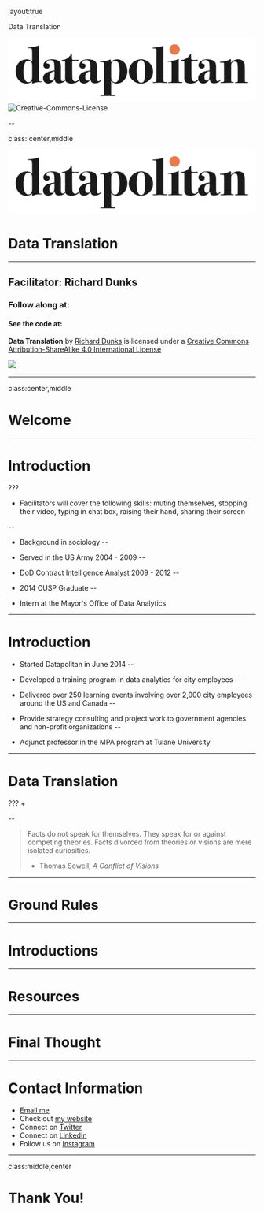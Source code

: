 layout:true

<div class="header">
  
  <p class="header-text">Data Translation</p>
</div>
<div class="footer">
  <p class="footer-text">
    <img src="images/datapolitan-logo-01.svg" class="logo_new">
    <span xmlns:dct="http://purl.org/dc/terms/" property="dct:title">
      <img alt="Creative-Commons-License" style="border-width:0" src="https://i.creativecommons.org/l/by-sa/4.0/80x15.png" />
      </p>
</div>

--

class: center,middle

![img-center-50](images/datapolitan-logo-01.svg)

# Data Translation

- - -

## Facilitator: Richard Dunks

### Follow along at: 

#### See the code at: 

<p class="license-text"><strong><strong>Data Translation</strong></strong> by <a xmlns:cc="http://creativecommons.org/ns#" href="http://www.datapolitan.com" property="cc:attributionName" rel="cc:attributionURL">Richard Dunks</a> is licensed under a <a rel="license" href="http://creativecommons.org/licenses/by-sa/4.0/">Creative Commons Attribution-ShareAlike 4.0 International License</a></p>

<a rel="license" href="http://creativecommons.org/licenses/by-sa/4.0/"><img style="border-width:0;width:8%" src="https://i.creativecommons.org/l/by-sa/4.0/80x15.png" /></a>

---

class:center,middle
# Welcome

---

# Introduction
???
+ Facilitators will cover the following skills: muting themselves, stopping their video, typing in chat box, raising their hand, sharing their screen

--

+ Background in sociology
--

+ Served in the US Army 2004 - 2009
--

+ DoD Contract Intelligence Analyst 2009 - 2012
--

+ 2014 CUSP Graduate
--

+ Intern at the Mayor's Office of Data Analytics
---

# Introduction

+ Started Datapolitan in June 2014 
--

+ Developed a training program in data analytics for city employees
--

+ Delivered over 250 learning events involving over 2,000 city employees around the US and Canada
--

+ Provide strategy consulting and project work to government agencies and non-profit organizations
--

+ Adjunct professor in the MPA program at Tulane University

---

# Data Translation
???
+ 

--

> Facts do not speak for themselves. They speak for or against competing theories. Facts divorced from theories or visions are mere isolated curiosities.
>
> - Thomas Sowell, _A Conflict of Visions_


---

# Ground Rules

---

# Introductions

---

# Resources

---

# Final Thought

---

# Contact Information
+ [Email me](mailto:richard[at]datapolitan[dot]com)
+ Check out [my website](https://wwww.datapolitan.com)
+ Connect on [Twitter](https://twitter.com/Datapolitan)
+ Connect on [LinkedIn](https://www.linkedin.com/in/richarddunks/)
+ Follow us on [Instagram](https://www.instagram.com/datapolitan/)

---

class:middle,center
# Thank You!

